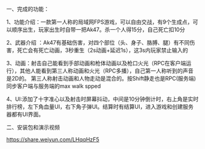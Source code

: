 一、完成的功能：

1、功能介绍：一款第一人称的局域网FPS游戏，可以自由交战，有9个生成点，可以顺序出生，玩家出生时自带一把Ak47。杀一个人得15分，自己死亡扣10分

2、武器介绍 ：Ak47有基础伤害，对四个部位（头、身子、胳膊、腿）有不同伤害，死亡会有死亡动画，3秒重生（2s动画+延迟1s），这3s内玩家禁止输入的

3、动画：射击自己能看到手部动画和枪体动画以及枪口火光（RPC在客户端运行），其他人能看到第三人称动画和火光（RPC多播），自己第一人称听到的声音是2D的。
          第三人称射击动画和人物走动是混合的。按Shift静走也是RPC(服务端)同步客户端与服务端的max walk spped
          
4、UI:添加了十字准心以及射击时屏幕抖动，中间是10分钟倒计时，右上角是实时排行榜，左下角血量UI，右下角子弹UI。结算时有结算UI，进入游戏和创建服务器都有UI界面。


二、安装包和演示视频

https://share.weiyun.com/LHqqHzF5
